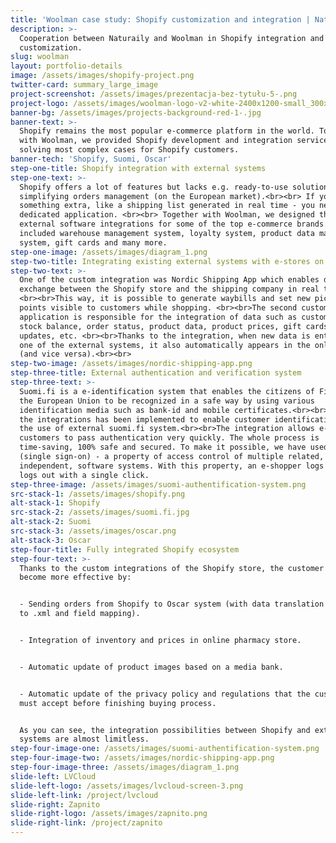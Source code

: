 ```yaml
---
title: 'Woolman case study: Shopify customization and integration | Naturaily'
description: >-
  Cooperation between Naturaily and Woolman in Shopify integration and
  customization.
slug: woolman
layout: portfolio-details
image: /assets/images/shopify-project.png
twitter-card: summary_large_image
project-screenshot: /assets/images/prezentacja-bez-tytułu-5-.png
project-logo: /assets/images/woolman-logo-v2-white-2400x1200-small_300x90-2x.png
banner-bg: /assets/images/projects-background-red-1-.jpg
banner-text: >-
  Shopify remains the most popular e-commerce platform in the world. Together
  with Woolman, we provided Shopify development and integration services,
  solving most complex cases for Shopify customers.
banner-tech: 'Shopify, Suomi, Oscar'
step-one-title: Shopify integration with external systems
step-one-text: >-
  Shopify offers a lot of features but lacks e.g. ready-to-use solutions
  simplifying orders management (on the European market).<br><br> If you need
  something extra, like a shipping list generated in real time - you need a
  dedicated application. <br><br> Together with Woolman, we designed the custom
  external software integrations for some of the top e-commerce brands. This
  included warehouse management system, loyalty system, product data management
  system, gift cards and many more.
step-one-image: /assets/images/diagram_1.png
step-two-title: Integrating existing external systems with e-stores on Shopify
step-two-text: >-
  One of the custom integration was Nordic Shipping App which enables data
  exchange between the Shopify store and the shipping company in real time.
  <br><br>This way, it is possible to generate waybills and set new pickup
  points visible to customers while shopping. <br><br>The second custom Shopify
  application is responsible for the integration of data such as customer data,
  stock balance, order status, product data, product prices, gift cards, asset
  updates, etc. <br><br>Thanks to the integration, when new data is entered in
  one of the external systems, it also automatically appears in the online store
  (and vice versa).<br><br>
step-two-image: /assets/images/nordic-shipping-app.png
step-three-title: External authentication and verification system
step-three-text: >-
  Suomi.fi is a e-identification system that enables the citizens of Finland and
  the European Union to be recognized in a safe way by using various
  identification media such as bank-id and mobile certificates.<br><br>One of
  the integrations has been implemented to enable customer identification with
  the use of external suomi.fi system.<br><br>The integration allows e-store
  customers to pass authentication very quickly. The whole process is
  time-saving, 100% safe and secured. To make it possible, we have used SSO
  (single sign-on) - a property of access control of multiple related, yet
  independent, software systems. With this property, an e-shopper logs in and
  logs out with a single click.
step-three-image: /assets/images/suomi-authentification-system.png
src-stack-1: /assets/images/shopify.png
alt-stack-1: Shopify
src-stack-2: /assets/images/suomi.fi.jpg
alt-stack-2: Suomi
src-stack-3: /assets/images/oscar.png
alt-stack-3: Oscar
step-four-title: Fully integrated Shopify ecosystem
step-four-text: >-
  Thanks to the custom integrations of the Shopify store, the customer has
  become more effective by:


  - Sending orders from Shopify to Oscar system (with data translation from JSON
  to .xml and field mapping).


  - Integration of inventory and prices in online pharmacy store.


  - Automatic update of product images based on a media bank.


  - Automatic update of the privacy policy and regulations that the customer
  must accept before finishing buying process.


  As you can see, the integration possibilities between Shopify and external
  systems are almost limitless.
step-four-image-one: /assets/images/suomi-authentification-system.png
step-four-image-two: /assets/images/nordic-shipping-app.png
step-four-image-three: /assets/images/diagram_1.png
slide-left: LVCloud
slide-left-logo: /assets/images/lvcloud-screen-3.png
slide-left-link: /project/lvcloud
slide-right: Zapnito
slide-right-logo: /assets/images/zapnito.png
slide-right-link: /project/zapnito
---
```

